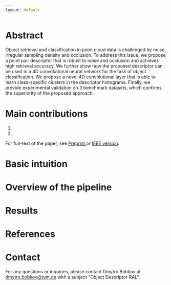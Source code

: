 ```yaml
---
layout: default
---
```


# Abstract

Object retrieval and classification in point cloud data is challenged by noise, irregular sampling density and occlusion. To address this issue, we propose a point pair descriptor that is robust to noise and occlusion and achieves high retrieval accuracy. We further show how the proposed descriptor can be used in a 4D convolutional neural network for the task of object classification. We propose a novel 4D convolutional layer that is able to learn class-specific clusters in the descriptor histograms. Finally, we provide experimental validation on 3 benchmark datasets, which confirms the superiority of the proposed approach.


# Main contributions

1. 
2. 

For full-text of the paper, see <a href=""> Preprint </a> or <a href="">IEEE version</a>. 

# Basic intuition



# Overview of the pipeline





# Results



# References


# Contact
For any questions or inquiries, please contact Dmytro Bobkov at dmytro.bobkov@tum.de with a subject "Object Descriptor RAL".
